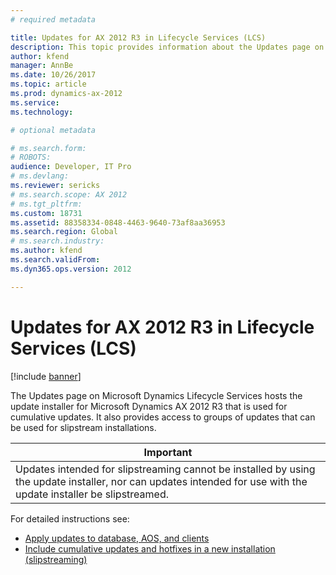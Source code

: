 ```yaml
---
# required metadata

title: Updates for AX 2012 R3 in Lifecycle Services (LCS)
description: This topic provides information about the Updates page on Lifecycle Services which hosts the update installer that is used for cumulative updates for Microsoft Dynamics AX 2012 R3.
author: kfend
manager: AnnBe
ms.date: 10/26/2017
ms.topic: article
ms.prod: dynamics-ax-2012 
ms.service: 
ms.technology:

# optional metadata

# ms.search.form: 
# ROBOTS: 
audience: Developer, IT Pro
# ms.devlang: 
ms.reviewer: sericks
# ms.search.scope: AX 2012
# ms.tgt_pltfrm: 
ms.custom: 18731
ms.assetid: 88358334-0848-4463-9640-73af8aa36953
ms.search.region: Global
# ms.search.industry: 
ms.author: kfend
ms.search.validFrom: 
ms.dyn365.ops.version: 2012

---
```


# Updates for AX 2012 R3 in Lifecycle Services (LCS)

[!include [banner](../../includes/banner.md)]

The Updates page on Microsoft Dynamics Lifecycle Services hosts the update installer for Microsoft Dynamics AX 2012 R3 that is used for cumulative updates. It also provides access to groups of updates that can be used for slipstream installations.

| **Important**                                                                                                                                                     |
|-------------------------------------------------------------------------------------------------------------------------------------------------------------------|
| Updates intended for slipstreaming cannot be installed by using the update installer, nor can updates intended for use with the update installer be slipstreamed. |

For detailed instructions see:
-   [Apply updates to database, AOS, and clients](https://technet.microsoft.com/library/5aa25046-422c-4bb7-8fae-5901b3bd426c(AX.60).aspx)
-   [Include cumulative updates and hotfixes in a new installation (slipstreaming)](https://technet.microsoft.com/library/bda5bb5d-78a2-491d-b2e4-713f1ef08a20(AX.60).aspx)





